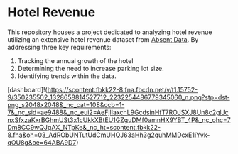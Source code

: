 # Hotel Revenue
This repository houses a project dedicated to analyzing hotel revenue utilizing an extensive hotel revenue dataset from [Absent Data](https://absentdata.com/data-analysis/where-to-find-data/). By addressing three key requirements:
 1. Tracking the annual growth of the hotel
 2. Determining the need to increase parking lot size.
 3. Identifying trends within the data.

[dashboard]!(https://scontent.fbkk22-8.fna.fbcdn.net/v/t1.15752-9/350235502_1328658814527712_2232254486779345060_n.png?stp=dst-png_s2048x2048&_nc_cat=108&ccb=1-7&_nc_sid=ae9488&_nc_eui2=AeFjlIaxchL9GcdsinHfT7ROJSXJ8Un8c2glJcnxSfxzaKxrBGhmUSt3x1cUkkXBtEU1GZguDMf0amnHX9YBT_4P&_nc_ohc=7Dm8CC9wQJgAX_NTpKe&_nc_ht=scontent.fbkk22-8.fna&oh=03_AdRObUNTutUdCmUHQJ63aHh3g2quhMMDcxE1iYvk-qOU8g&oe=64ABA9D7)

